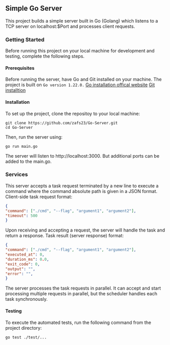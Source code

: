 ## Simple Go Server
This project builds a simple server built in Go (Golang) which listens to a TCP server on localhost:$Port  and processes client requests.

### Getting Started
Before running this project on your local machine for development and testing, complete the following steps. 

#### Prerequisites
Before running the server, have Go and Git installed on your machine.  The project is built on ```Go version 1.22.0.```
[Go installation offical website](https://go.dev/learn/)
[Git installtion](https://git-scm.com/book/en/v2/Getting-Started-Installing-Git)

#### Installation
To set up the project, clone the repositoy to your local machine:
```
git clone https://github.com/zafs23/Go-Server.git
cd Go-Server
```
Then, run the server using: 
```
go run main.go
```
The server will listen to http://localhost:3000. But additional ports can be added to the main.go. 

### Services
This server accepts a task request  terminated by a new line to execute a command where the command absolute path is given in a JSON format. 
Client-side task request format:
```json
{
"command": ["./cmd", "--flag", "argument1", "argument2"],
"timeout": 500
}
```
Upon receiving and accepting a request, the server will handle the task and return a response. 
Task result (server response) format: 
```json
{
"command": ["./cmd", "--flag", "argument1", "argument2"],
"executed_at": 0,
"duration_ms": 0.0,
"exit_code": 0,
"output": "",
"error": "",
}
```
The server processes the task requests in parallel. It can accept and start processing multiple requests in parallel, but the scheduler handles each task synchronously. 

#### Testing
To execute the automated tests, run the following command from the project directory:
```
go test ./test/...
```

